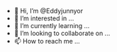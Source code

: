 - 👋 Hi, I’m @Eddyjunnyor
- 👀 I’m interested in ...
- 🌱 I’m currently learning ...
- 💞️ I’m looking to collaborate on ...
- 📫 How to reach me ...

<!---
Eddyjunnyor/Eddyjunnyor is a ✨ special ✨ repository because its `README.md` (this file) appears on your GitHub profile.
You can click the Preview link to take a look at your changes.
--->
